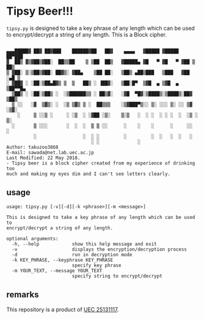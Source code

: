 # Tipsy Beer!!!

`tipsy.py` is designed to take a key phrase of any length which can be used to encrypt/decrypt a string of any length. This is a Block cipher.

```

▄▄▄█████▓ ██▓ ██▓███    ██████▓██   ██▓    ▄▄▄▄   ▓█████ ▓█████  ██▀███  
▓  ██▒ ▓▒▓██▒▓██░  ██▒▒██    ▒ ▒██  ██▒   ▓█████▄ ▓█   ▀ ▓█   ▀ ▓██ ▒ ██▒
▒ ▓██░ ▒░▒██▒▓██░ ██▓▒░ ▓██▄    ▒██ ██░   ▒██▒ ▄██▒███   ▒███   ▓██ ░▄█ ▒
░ ▓██▓ ░ ░██░▒██▄█▓▒ ▒  ▒   ██▒ ░ ▐██▓░   ▒██░█▀  ▒▓█  ▄ ▒▓█  ▄ ▒██▀▀█▄  
  ▒██▒ ░ ░██░▒██▒ ░  ░▒██████▒▒ ░ ██▒▓░   ░▓█  ▀█▓░▒████▒░▒████▒░██▓ ▒██▒
  ▒ ░░   ░▓  ▒▓▒░ ░  ░▒ ▒▓▒ ▒ ░  ██▒▒▒    ░▒▓███▀▒░░ ▒░ ░░░ ▒░ ░░ ▒▓ ░▒▓░
    ░     ▒ ░░▒ ░     ░ ░▒  ░ ░▓██ ░▒░    ▒░▒   ░  ░ ░  ░ ░ ░  ░  ░▒ ░ ▒░
  ░       ▒ ░░░       ░  ░  ░  ▒ ▒ ░░      ░    ░    ░      ░     ░░   ░ 
          ░                 ░  ░ ░         ░         ░  ░   ░  ░   ░     
                               ░ ░              ░                        
Author: takuzoo3868
E-mail: sawada@net.lab.uec.ac.jp
Last Modified: 22 May 2018.
- Tipsy beer is a block cipher created from my experience of drinking too 
much and making my eyes dim and I can't see letters clearly.
```

## usage

```
usage: tipsy.py [-v][-d][-k <phrase>][-m <message>]

This is designed to take a key phrase of any length which can be used to
encrypt/decrypt a string of any length.

optional arguments:
  -h, --help            show this help message and exit
  -v                    displays the encryption/decryption process
  -d                    run in decryption mode
  -k KEY_PHRASE, --keyphrase KEY_PHRASE
                        specify key phrase
  -m YOUR_TEXT, --message YOUR_TEXT
                        specify string to encrypt/decrypt
```

## remarks
This repository is a product of [UEC 25131117](http://sakiyama-lab.jp/lecture/).
